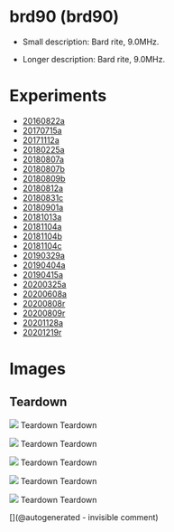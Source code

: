 # brd90 (brd90)

* Small description: Bard rite, 9.0MHz.

* Longer description: Bard rite, 9.0MHz.

# Experiments

* [20160822a](/include/experiments/auto/20160822a.md)
* [20170715a](/include/experiments/auto/20170715a.md)
* [20171112a](/include/experiments/auto/20171112a.md)
* [20180225a](/include/experiments/auto/20180225a.md)
* [20180807a](/include/experiments/auto/20180807a.md)
* [20180807b](/include/experiments/auto/20180807b.md)
* [20180809b](/include/experiments/auto/20180809b.md)
* [20180812a](/include/experiments/auto/20180812a.md)
* [20180831c](/include/experiments/auto/20180831c.md)
* [20180901a](/include/experiments/auto/20180901a.md)
* [20181013a](/include/experiments/auto/20181013a.md)
* [20181104a](/include/experiments/auto/20181104a.md)
* [20181104b](/include/experiments/auto/20181104b.md)
* [20181104c](/include/experiments/auto/20181104c.md)
* [20190329a](/include/experiments/auto/20190329a.md)
* [20190404a](/include/experiments/auto/20190404a.md)
* [20190415a](/include/experiments/auto/20190415a.md)
* [20200325a](/include/experiments/auto/20200325a.md)
* [20200608a](/include/experiments/auto/20200608a.md)
* [20200808r](/include/experiments/auto/20200808r.md)
* [20200809r](/include/experiments/auto/20200809r.md)
* [20201128a](/include/experiments/auto/20201128a.md)
* [20201219r](/include/experiments/auto/20201219r.md)


# Images

## Teardown 

![](/include/bard/brd90/P_20200605_131205.jpg)
Teardown
Teardown

![](/include/bard/brd90/P_20200605_131215.jpg)
Teardown
Teardown

![](/include/bard/brd90/P_20200605_131248.jpg)
Teardown
Teardown

![](/include/bard/brd90/P_20200605_131328.jpg)
Teardown
Teardown

![](/include/bard/brd90/P_20200605_131334.jpg)
Teardown
Teardown





[](@autogenerated - invisible comment)